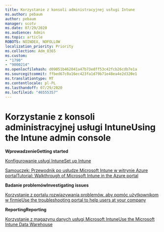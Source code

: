 ```yaml
---
title: Korzystanie z konsoli administracyjnej usługi Intune
ms.author: pebaum
author: pebaum
manager: scotv
ms.date: 07/29/2020
ms.audience: Admin
ms.topic: article
ROBOTS: NOINDEX, NOFOLLOW
localization_priority: Priority
ms.collection: Adm_O365
ms.custom:
- "1790"
- "9000214"
ms.openlocfilehash: d09051b462041a47b73edff53c42fcb26cdb7e1a
ms.sourcegitcommit: ffbed67c0a16ec423fa1d79b71e48ea4e2d320e1
ms.translationtype: MT
ms.contentlocale: pl-PL
ms.lasthandoff: 07/29/2020
ms.locfileid: "46555357"
---
```

# <a name="using-the-intune-admin-console"></a><span data-ttu-id="87fc6-102">Korzystanie z konsoli administracyjnej usługi Intune</span><span class="sxs-lookup"><span data-stu-id="87fc6-102">Using the Intune admin console</span></span>

<span data-ttu-id="87fc6-103">**Wprowadzenie**</span><span class="sxs-lookup"><span data-stu-id="87fc6-103">**Getting started**</span></span>

[<span data-ttu-id="87fc6-104">Konfigurowanie usługi Intune</span><span class="sxs-lookup"><span data-stu-id="87fc6-104">Set up Intune</span></span>](https://docs.microsoft.com/intune/setup-steps)

[<span data-ttu-id="87fc6-105">Samouczek: Przewodnik po usłudze Microsoft Intune w witrynie Azure portal</span><span class="sxs-lookup"><span data-stu-id="87fc6-105">Tutorial: Walkthrough of Microsoft Intune in the Azure portal</span></span>](https://docs.microsoft.com/intune/tutorial-walkthrough-intune-portal)

<span data-ttu-id="87fc6-106">**Badanie problemów**</span><span class="sxs-lookup"><span data-stu-id="87fc6-106">**Investigating issues**</span></span>

[<span data-ttu-id="87fc6-107">Korzystanie z portalu rozwiązywania problemów, aby pomóc użytkownikom w firmie</span><span class="sxs-lookup"><span data-stu-id="87fc6-107">Use the troubleshooting portal to help users at your company</span></span>](https://docs.microsoft.com/intune/help-desk-operators)

<span data-ttu-id="87fc6-108">**Reporting**</span><span class="sxs-lookup"><span data-stu-id="87fc6-108">**Reporting**</span></span>

[<span data-ttu-id="87fc6-109">Korzystanie z magazynu danych usługi Microsoft Intune</span><span class="sxs-lookup"><span data-stu-id="87fc6-109">Use the Microsoft Intune Data Warehouse</span></span>](https://docs.microsoft.com/intune/reports-nav-create-intune-reports)